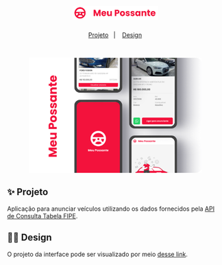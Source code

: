 <h1 align="center">
  <img src=".github/logo.svg" alt="logo" width=200px>
</h1>

<p align="center">
  <a href="#-projeto">Projeto</a>&nbsp;&nbsp;&nbsp;|&nbsp;&nbsp;&nbsp;
  <a href="#-design">Design</a>
</p>

<br>

<p align="center">
  <img src=".github/presentation.png" alt="layout" width="80%">
</p>

## ✨ Projeto

Aplicação para anunciar veículos utilizando os dados fornecidos pela [API de Consulta Tabela FIPE](http://fipeapi.appspot.com/).

## 💅🏻 Design

O projeto da interface pode ser visualizado por meio [desse link](https://www.figma.com/file/hnbAQU1ehI77bRBkctFORf/Meu-Possante?node-id=36%3A775).



